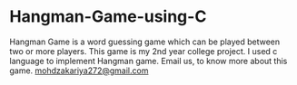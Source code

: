 # Hangman-Game-using-C
Hangman Game is a word guessing game which can be played between two or more players. This game is my 2nd year college project. I used c language to implement Hangman game.
  Email us, to know more about this game. mohdzakariya272@gmail.com 
